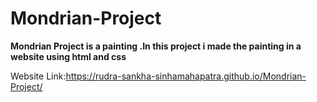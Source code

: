 # Mondrian-Project
**Mondrian Project is a painting .In this project i made the painting in a website using html and css**

Website Link:https://rudra-sankha-sinhamahapatra.github.io/Mondrian-Project/
